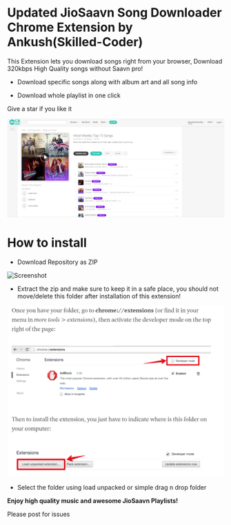 # Updated JioSaavn Song Downloader Chrome Extension by Ankush(Skilled-Coder)

This Extension lets you download songs right from your browser, Download 320kbps High Quality songs without Saavn pro!

* Download specific songs along with album art and all song info

* Download whole playlist in one click

Give a star if you like it

![Screenshot](screenshot.png)
# How to install

* Download Repository as ZIP

![Screenshot](zipp.png)

* Extract the zip and make sure to keep it in a safe place, you should not move/delete this folder after installation of this extension!

![Screenshot](load.png)

* Select the folder using load unpacked or simple drag n drop folder

**Enjoy high quality music and awesome JioSaavn Playlists!**

Please post for issues
